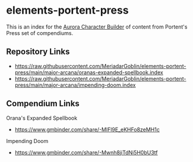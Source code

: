 # elements-portent-press
This is an index for the [Aurora Character Builder](http://www.aurorabuilder.com "Aurora Website") of content from Portent's Press set of compendiums.

## Repository Links
- https://raw.githubusercontent.com/MeriadarGoblin/elements-portent-press/main/major-arcana/oranas-expanded-spellbook.index
- https://raw.githubusercontent.com/MeriadarGoblin/elements-portent-press/main/major-arcana/impending-doom.index

## Compendium Links
Orana's Expanded Spellbook
- https://www.gmbinder.com/share/-MlFl9E_eKHFo8zeMH1c

Impending Doom
- https://www.gmbinder.com/share/-Mwnh8jiTdNi5H0bU3tf
